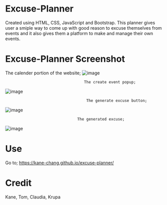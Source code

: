 # Excuse-Planner

Created using HTML, CSS, JavaScript and Bootstrap. This planner gives user a smiple way to come up with good reason to excuse themselves from events and it also gives them a platform to make and manage their own events.

# Excuse-Planner Screenshot

The calender portion of the website;
![image](https://github.com/kane-chang/excuse-planner/assets/4332402/d872f97f-7a70-4d0c-a9e2-96d347106791)



                                       The create event popup;
![image](https://github.com/kane-chang/excuse-planner/assets/4332402/1e78066e-b50b-488f-9ed5-6f338d7693f3)




                                        The generate excuse button;
![image](https://github.com/kane-chang/excuse-planner/assets/4332402/fc484d53-6943-44ff-b215-1fefa5ff2fb2)



                                    The generated excuse;
![image](https://github.com/kane-chang/excuse-planner/assets/4332402/f585b554-5442-4978-a821-f95166152ca9)


# Use

Go to; https://kane-chang.github.io/excuse-planner/

# Credit 

Kane, Tom, Claudia, Krupa
